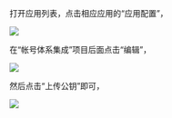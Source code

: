 打开应用列表，点击相应应用的“应用配置”，

![](https://avc.qcloud.com/wiki2.0/im/imgs/20151120085014_25180.png)

在“帐号体系集成”项目后面点击“编辑”，

![](https://avc.qcloud.com/wiki2.0/im/imgs/20151120085205_27562.png)

然后点击“上传公钥”即可，

![](https://avc.qcloud.com/wiki2.0/im/imgs/20151120085328_40453.png)